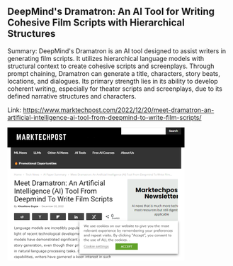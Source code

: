 ## DeepMind's Dramatron: An AI Tool for Writing Cohesive Film Scripts with Hierarchical Structures
Summary: DeepMind's Dramatron is an AI tool designed to assist writers in generating film scripts. It utilizes hierarchical language models with structural context to create cohesive scripts and screenplays. Through prompt chaining, Dramatron can generate a title, characters, story beats, locations, and dialogues. Its primary strength lies in its ability to develop coherent writing, especially for theater scripts and screenplays, due to its defined narrative structures and characters.

Link: https://www.marktechpost.com/2022/12/20/meet-dramatron-an-artificial-intelligence-ai-tool-from-deepmind-to-write-film-scripts/

<img src="/img/b9ca3ee2-8e33-497f-8452-54ec28d05cb3.png" width="400" />
<br/><br/>
